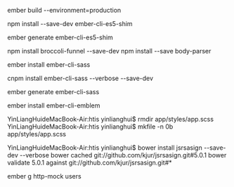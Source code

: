 ember build --environment=production


npm install --save-dev ember-cli-es5-shim

ember generate ember-cli-es5-shim



npm install broccoli-funnel --save-dev
npm install --save body-parser

ember install ember-cli-sass



cnpm install ember-cli-sass --verbose --save-dev

ember generate ember-cli-sass


ember install ember-cli-emblem




YinLiangHuideMacBook-Air:htis yinlianghui$ rmdir app/styles/app.scss
YinLiangHuideMacBook-Air:htis yinlianghui$ mkfile -n 0b app/styles/app.scss



YinLiangHuideMacBook-Air:htis yinlianghui$ bower install jsrsasign --save-dev --verbose
bower cached        git://github.com/kjur/jsrsasign.git#5.0.1
bower validate      5.0.1 against git://github.com/kjur/jsrsasign.git#*



ember g http-mock users